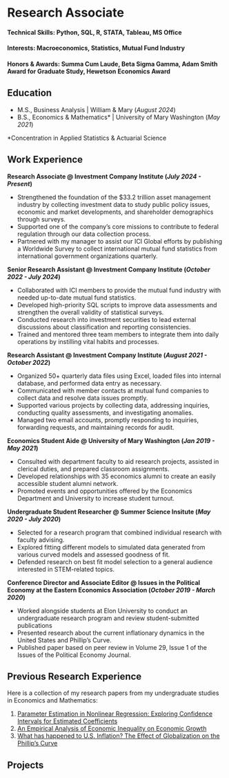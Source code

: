 # Research Associate

#### Technical Skills: Python, SQL, R, STATA, Tableau, MS Office
#### Interests: Macroeconomics, Statistics, Mutual Fund Industry
#### Honors & Awards: Summa Cum Laude, Beta Sigma Gamma, Adam Smith Award for Graduate Study, Hewetson Economics Award

## Education
- M.S., Business Analysis | William & Mary (_August 2024_)
- B.S., Economics & Mathematics* | University of Mary Washington (_May 2021_)

*Concentration in Applied Statistics & Actuarial Science 

## Work Experience
**Research Associate @ Investment Company Institute (_July 2024 - Present_)**
- Strengthened the foundation of the $33.2 trillion asset management industry by collecting investment data to study public policy issues, economic and market developments, and shareholder demographics through surveys.
- Supported one of the company’s core missions to contribute to federal regulation through our data collection process.
- Partnered with my manager to assist our ICI Global efforts by publishing a Worldwide Survey to collect international mutual fund statistics from international government organizations quarterly.

**Senior Research Assistant @ Investment Company Institute (_October 2022 - July 2024_)**
- Collaborated with ICI members to provide the mutual fund industry with needed up-to-date mutual fund statistics.
- Developed high-priority SQL scripts to improve data assessments and strengthen the overall validity of statistical surveys.
- Conducted research into investment securities to lead external discussions about classification and reporting consistencies.
- Trained and mentored three team members to integrate them into daily operations by instilling vital habits and processes.

**Research Assistant @ Investment Company Institute (_August 2021 - October 2022_)**
  - Organized 50+ quarterly data files using Excel, loaded files into internal database, and performed data entry as necessary.
  - Communicated with member contacts at mutual fund companies to collect data and resolve data issues promptly.
  - Supported various projects by collecting data, addressing inquiries, conducting quality assessments, and investigating anomalies.
  - Managed two email accounts, promptly responding to inquiries, forwarding requests, and maintaining records for audit.

**Economics Student Aide @ University of Mary Washington (_Jan 2019 - May 2021_)**
- Consulted with department faculty to aid research projects, assisted in clerical duties, and prepared classroom assignments.
- Developed relationships with 35 economics alumni to create an easily accessible student alumni network.
- Promoted events and opportunities offered by the Economics Department and University to increase student turnout.

**Undergraduate Student Researcher @ Summer Science Insitute (_May 2020 - July 2020_)**
- Selected for a research program that combined individual research with faculty advising.
- Explored fitting different models to simulated data generated from various curved models and assessed goodness of fit.
- Defended research on best fit model selection to a general audience interested in STEM-related topics.

**Conference Director and Associate Editor @ Issues in the Political Economy at the Eastern Economics Association (_October 2019 - March 2020_)**
- Worked alongside students at Elon University to conduct an undergraduate research program and review student-submitted publications
- Presented research about the current inflationary dynamics in the United States and Phillip’s Curve.
- Published paper based on peer review in Volume 29, Issue 1 of the Issues of the Political Economy Journal.
  
## Previous Research Experience
Here is a collection of my research papers from my undergraduate studies in Economics and Mathematics:
1. [Parameter Estimation in Nonlinear Regression: Exploring Confidence Intervals for Estimated Coefficients](https://scholar.umw.edu/student_research/390/)
2. [An Empirical Analysis of Economic Inequality on Economic Growth](https://scholar.umw.edu/student_research/389/)
3. [What has happened to U.S. Inflation? The Effect of Globalization on the Phillip’s Curve](https://blogs.elon.edu/ipe/issues/volume-29-issue-1-2020/)

## Projects
